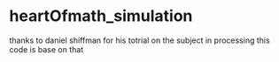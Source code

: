 # heartOfmath_simulation
thanks to daniel shiffman for his totrial on the subject in processing
this code is base on that

